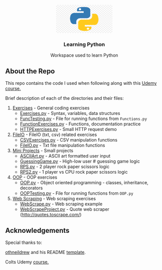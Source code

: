 <!--
*** Thanks for checking out the Best-README-Template. If you have a suggestion
*** that would make this better, please fork the repo and create a pull request
*** or simply open an issue with the tag "enhancement".
*** Thanks again! Now go create something AMAZING! :D
-->


<!-- PROJECT SHIELDS -->
<!--
*** I'm using markdown "reference style" links for readability.
*** Reference links are enclosed in brackets [ ] instead of parentheses ( ).
*** See the bottom of this document for the declaration of the reference variables
*** for contributors-url, forks-url, etc. This is an optional, concise syntax you may use.
*** https://www.markdownguide.org/basic-syntax/#reference-style-links
-->


<!-- PROJECT LOGO -->
<br />
<p align="center">
    <a href="https://www.python.org">
        <img src="README_Resources/Python_Logo.png" alt="Logo" width="180" height="90">
    </a>

<h3 align="center">Learning Python</h3>

<p align="center">
        Workspace used to learn Python 
</p>


<!-- ABOUT THE PROJECT -->
## About the Repo

This repo contains the code I used when following along with this [Udemy course.](https://www.udemy.com/course/the-modern-python3-bootcamp/)

Brief description of each of the directories and their files:

1. [Exercises](https://github.com/OrSGar/Learning-Python/tree/master/Exercises) - General coding exercises 
   * [Exercises.py](https://github.com/OrSGar/Learning-Python/blob/master/Exercises/Exercises.py) - Syntax, variables, data structures
   * [FuncTesting.py](https://github.com/OrSGar/Learning-Python/blob/master/Exercises/FuncTesting.py) - File for running functions from `Functions.py`
   * [FunctionExercises.py](https://github.com/OrSGar/Learning-Python/blob/master/Exercises/FunctionExercises.py) - Functions, documentation practice
   * [HTTPExercises.py](https://github.com/OrSGar/Learning-Python/blob/master/Exercises/HTTPExercises.py) - Small HTTP request demo 
2. [FileIO](https://github.com/OrSGar/Learning-Python/tree/master/FileIO) - FileIO (txt, csv) related exercises
   * [CSVExercises.py](https://github.com/OrSGar/Learning-Python/blob/master/FileIO/CSVExercises.py) - CSV manipulation functions 
   * [FileIO.py](https://github.com/OrSGar/Learning-Python/blob/master/FileIO/CSVExercises.py) - Txt file manipulation functions 
3. [Mini Projects](https://github.com/OrSGar/Learning-Python/tree/master/Mini%20Projects) - Small projects
   * [ASCIIArt.py](https://github.com/OrSGar/Learning-Python/blob/master/Mini%20Projects/ASCIIArt.py) - ASCII art formatted user input
   * [GuessingGame.py](https://github.com/OrSGar/Learning-Python/blob/master/Mini%20Projects/GuessingGame.py) - High-low user # guessing game logic
   * [RPS.py](https://github.com/OrSGar/Learning-Python/blob/master/Mini%20Projects/RPS.py) - 2 player rock paper scissors logic
   * [RPS2.py](https://github.com/OrSGar/Learning-Python/blob/master/Mini%20Projects/RPS2.py) - 1 player vs CPU rock paper scissors logic 
4. [OOP](https://github.com/OrSGar/Learning-Python/tree/master/OOP) - OOP exercises 
   * [OOP.py](https://github.com/OrSGar/Learning-Python/blob/master/OOP/OOP.py) - Object oriented programming - classes, inheritance, decorators 
   * [OOPTesting.py](https://github.com/OrSGar/Learning-Python/blob/master/OOP/OOPTesting.py) - File for running functions from `OOP.py`
5. [Web Scraping](https://github.com/OrSGar/Learning-Python/tree/master/Web%20Scraping) - Web scraping exercises 
   * [WebScrape.py](https://github.com/OrSGar/Learning-Python/blob/master/Web%20Scraping/WebScrape.py) - Web scraping example
   * [WebScrapeProject.py](https://github.com/OrSGar/Learning-Python/blob/master/Web%20Scraping/WebScrapeProject.py) - Quote web scraper (http://quotes.toscrape.com/)


## Acknowledgements 

Special thanks to:

[othneildrew](https://github.com/othneildrew) and his README [template](https://github.com/othneildrew/Best-README-Template).

Colts Udemy [course.](https://www.udemy.com/course/the-modern-python3-bootcamp/)

<!-- MARKDOWN LINKS & IMAGES -->
<!-- https://www.markdownguide.org/basic-syntax/#reference-style-links -->